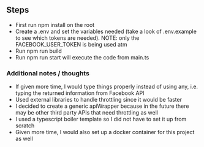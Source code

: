 ## Steps

- First run npm install on the root
- Create a .env and set the variables needed (take a look of .env.example to see which tokens are needed). NOTE: only the FACEBOOK_USER_TOKEN is being used atm
- Run npm run build
- Run npm run start will execute the code from main.ts

### Additional notes / thoughts

- If given more time, I would type things properly instead of using any, i.e. typing the returned information from Facebook API
- Used external libraries to handle throttling since it would be faster
- I decided to create a generic apiWrapper because in the future there may be other third party APIs that need throttling as well
- I used a typescript boiler template so I did not have to set it up from scratch
- Given more time, I would also set up a docker container for this project as well
